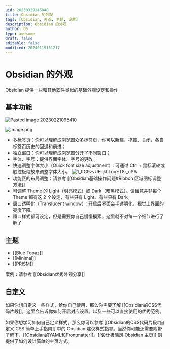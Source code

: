```yaml
---
uid: 20230329145848
title: Obsidian 的外观
tags: [Obsidian, 外观, 主题, 设置]
description: Obsidian 的外观
author: OS
type: awesome
draft: false
editable: false
modified: 20240119151217
---
```


# Obsidian 的外观

Obsidian 提供一些和其他软件类似的基础外观设定和操作

## 基本功能

![Pasted image 20230221095410](https://cdn.pkmer.cn/images/c73a4d92ad41ea0753e1ac36823c53e0_MD5.png!pkmer)

![image.png](https://cdn.pkmer.cn/images/20230530231534.png!pkmer)

- 多标签页：你可以理解成浏览器众多标签页，你可以新建、拖拽、关闭，各自标签页历史的回退和前进；
- 独立窗口：你可以理解成浏览器分开了不同窗口；
- 字体、字号：提供界面字体、字号的更改；
- 快速调整字体大小（Quick font size adjustment）：可通过 Ctrl + 鼠标滚轮或触控板缩放来调整字体大小。 ![1_ftG9zvUEqkhLoqET8r_cSA](https://cdn.pkmer.cn/images/e748cc8b7488c6bfd66a250de8192415_MD5.gif!pkmer)
- 功能区的布局调整：请参考 [[Obsidian基础操作问题#Ribbon 区域图标调整方法]]
- 可调整 Theme 的 Light（明亮模式）或 Dark（暗黑模式）。请留意并非每个 Theme 都有这 2 个设定，有些只有 Light、有些只有 Dark。
- 窗口透明化（Translucent window）：开启后界面会半透明化，视觉上界面的亮度下降。
- 窗口样式都可设定，但是需要你自己慢慢摸索，这里就不对每一个细节进行了解了

## 主题

- [[Blue Topaz]]
- [[Minimal]]
- [[PRISM]]

案例：请参考 [[Obsidian优秀外观分享]]

## 自定义

如果你想自定义一些样式，给你自己使用，那么你需要了解 [[Obsidian的CSS代码片段]]，这里会告诉你如何开启对应设置。以及一些可以直接使用的优秀范例。

如果你想学习如何自己定义样式，那么你可以参考 [[Obsidian的CSS代码片段#自定义 CSS 简单上手指南]] 中的 Obsidian 建议样式指导。当然你可能还需要附带了解下，[[Obsidian的YAML和Frontmatter]]。[[设计极简风 Obsidian 主页]] 则提供了如何设计简单的主页方式。
